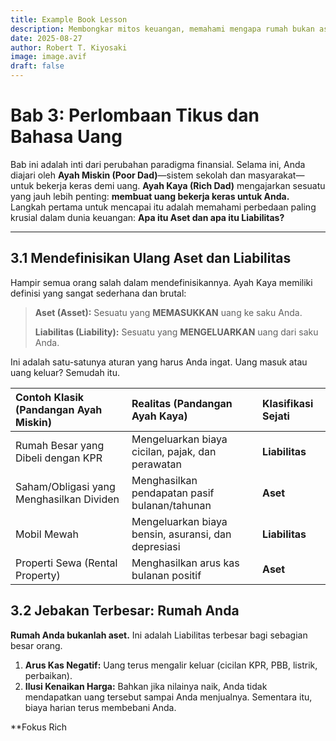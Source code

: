 ```yaml
---
title: Example Book Lesson
description: Membongkar mitos keuangan, memahami mengapa rumah bukan aset, dan strategi keluar dari 'The Rat Race'.
date: 2025-08-27
author: Robert T. Kiyosaki
image: image.avif
draft: false
---
```


# Bab 3: Perlombaan Tikus dan Bahasa Uang

Bab ini adalah inti dari perubahan paradigma finansial. Selama ini, Anda diajari oleh **Ayah Miskin (Poor Dad)**—sistem sekolah dan masyarakat—untuk bekerja keras demi uang. **Ayah Kaya (Rich Dad)** mengajarkan sesuatu yang jauh lebih penting: **membuat uang bekerja keras untuk Anda.** Langkah pertama untuk mencapai itu adalah memahami perbedaan paling krusial dalam dunia keuangan: **Apa itu Aset dan apa itu Liabilitas?**

---

## 3.1 Mendefinisikan Ulang Aset dan Liabilitas

Hampir semua orang salah dalam mendefinisikannya. Ayah Kaya memiliki definisi yang sangat sederhana dan brutal:

> **Aset (Asset):** Sesuatu yang **MEMASUKKAN** uang ke saku Anda.
>
> **Liabilitas (Liability):** Sesuatu yang **MENGELUARKAN** uang dari saku Anda.

Ini adalah satu-satunya aturan yang harus Anda ingat. Uang masuk atau uang keluar? Semudah itu.

| Contoh Klasik (Pandangan Ayah Miskin) | Realitas (Pandangan Ayah Kaya) | Klasifikasi Sejati |
| :--- | :--- | :--- |
| Rumah Besar yang Dibeli dengan KPR | Mengeluarkan biaya cicilan, pajak, dan perawatan | **Liabilitas** |
| Saham/Obligasi yang Menghasilkan Dividen | Menghasilkan pendapatan pasif bulanan/tahunan | **Aset** |
| Mobil Mewah | Mengeluarkan biaya bensin, asuransi, dan depresiasi | **Liabilitas** |
| Properti Sewa (Rental Property) | Menghasilkan arus kas bulanan positif | **Aset** |

## 3.2 Jebakan Terbesar: Rumah Anda

**Rumah Anda bukanlah aset.** Ini adalah Liabilitas terbesar bagi sebagian besar orang.

1.  **Arus Kas Negatif:** Uang terus mengalir keluar (cicilan KPR, PBB, listrik, perbaikan).
2.  **Ilusi Kenaikan Harga:** Bahkan jika nilainya naik, Anda tidak mendapatkan uang tersebut sampai Anda menjualnya. Sementara itu, biaya harian terus membebani Anda.

**Fokus Rich